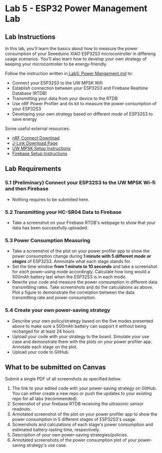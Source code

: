 # Lab 5 - ESP32 Power Management Lab

## Lab Instructions

In this lab, you'll learn the basics about how to measure the power consumption of your Seeeduino XIAO ESP32S3 microcontroller in differeng usage scenarios. You'll also learn how to develop your own strategy of keeping your microcontroller to be energy-friendly.

Follow the instruction written in[ Lab5: Power Mangement.md](https://github.com/GIXLabs/TECHIN514_W24/blob/main/Lab5_power-management/Lab5_power-management.md) to:

* Connect your ESP32S3 to the UW MPSK Wifi
* Establish connection between your ESP32S3 and Firebase Realtime Database (RTDB)
* Transmitting your data from your device to the RTDB
* Use nRF Power Profiler and its kit to measure the power consumption of your ESP32S3
* Developing your own strategy based on different *mode* of ESP32S3 to save energy

Some useful external resources:

* [nRF Connect Download](https://www.nordicsemi.com/Products/Development-tools/nRF-Connect-for-Desktop/Download#infotabs)
* [J-Link Download Page](https://www.segger.com/downloads/jlink/)
* [UW MPSK Setup Instructions](https://itconnect.uw.edu/tools-services-support/networks-connectivity/uw-networks/campus-wi-fi/uw-mpsk/)
* [Firebase Setup Instructions](https://randomnerdtutorials.com/esp32-firebase-realtime-database/)

## Lab Requirements

### 5.1 (Preliminary) Connect your ESP32S3 to the UW MPSK Wi-fi and then Firebase

* Nothing requires to be submiited here.

### 5.2 Transmitting your HC-SR04 Data to Firebase

* Take a screenshot on your Firebase RTDB's webpage to show that your data has been successfully uploaded.

### 5.3 Power Consumption Measuring

* Take a screenshot of the plot on your power profiler app to show the power consumption change during **1 minute with 5 different *mode or stages*** of ESP32S3. Annnotate what each stage stands for.
* Set the time window **from 1 minute to 10 seconds** and take a screenshot for *each* power-using mode accordingly. Calculate how long would a 500mAh battery last when the ESP32S3 is in each mode.
* Rewrite your code and measure the power consumption in different data transmitting rates. Take screenshots and do the calculations as above. Plot a figure to demonstrate the correlation between the data transmitting rate and power consumption.

### 5.4 Create your own power-saving strategy

* Describe your own policy/strategy based on the five modes presented above to make sure a 500mAh battery can support it without being recharged for at least 24 hours
* Upload your code with your strategy to the board. Simulate your use case and demonstrate them with the plots on your power profiler app. Annotate each stage on the plot.
* Upload your code to GitHub.

## What to be submitted on Canvas

Submit a single PDF of all screenshots as specified below.

1. The link to your edited code with your power-saving strategy on GitHub. You can either create a new repo or push the updates to your existing repo for all labs (recommended).
2. Screenshot of your firebase RTDB receiving the ultrasonic sensor readouts.
3. Annotated screenshot of the plot on your power profiler app to show the power consumption in 5 different stages of ESP32S3's usage.
4. Screenshots and calculations of each stage's power consumption and estimated battery-lasting time, respectively.
5. Description of your own power-saving strategies/policies.
6. Annotated screenshots of the power consumption plot of your power-saving strategy's use case.
